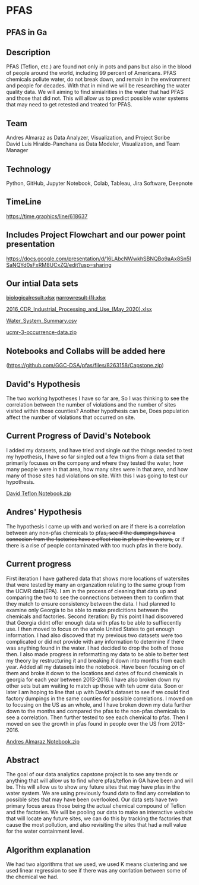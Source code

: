# PFAS
## PFAS in Ga 
## Description
PFAS (Teflon, etc.) are found not only in pots and pans but also in the blood of people around the world, including 99 percent of Americans. PFAS chemicals pollute water, do not break down, and remain in the environment and people for decades. With that in mind we will be researching the water quality data. We will aiming to find simialrities in the water that had PFAS and those that did not. This will allow us to predict possible water systems that may need to get retested and treated for PFAS.

## Team
Andres Almaraz as Data Analyzer, Visualization, and Project Scribe  
David Luis Hiraldo-Panchana as Data Modeler, Visualization, and Team Manager

## Technology
Python, GitHub, Jupyter Notebook, Colab, Tableau, Jira Software, Deepnote 


## TimeLine 
https://time.graphics/line/618637

## Includes Project Flowchart and our power point presentation
https://docs.google.com/presentation/d/16LAbcNWwkhSBNQBo9aAx8Sn5ISaNQYd0sFxRM8UCxZQ/edit?usp=sharing



## Our intial Data sets 
~~[biologicalresult.xlsx](https://github.com/GGC-DSA/pfas/files/8076303/biologicalresult.xlsx)~~
~~[narrowresult (1).xlsx](https://github.com/GGC-DSA/pfas/files/8076304/narrowresult.1.xlsx)~~

[2016_CDR_Industrial_Processing_and_Use_(May_2020).xlsx](https://github.com/GGC-DSA/pfas/files/8076312/2016_CDR_Industrial_Processing_and_Use_.May_2020.xlsx)

[Water_System_Summary.csv](https://github.com/GGC-DSA/pfas/files/8076308/Water_System_Summary.csv) 

[ucmr-3-occurrence-data.zip](https://github.com/GGC-DSA/pfas/files/8076314/ucmr-3-occurrence-data.zip)

## Notebooks and Collabs will be added here
(https://github.com/GGC-DSA/pfas/files/8263158/Capstone.zip)

  
## David's Hypothesis
The two working hypotheses I have so far are, So I was thinking to see the correlation between the number of violations and the number of sites visited within those counties? Another hypothesis can be, Does population affect the number of violations that occurred on site.

## Current Progress of David's Notebook
I added my datasets, and have tried and single out the things needed to test my hypothesis, I have so far singled out a few thigns from a data set that primarily focuses on
the company and where they tested the water, how many people were in that area, how many sites were in that area, and how many of those sites had violations 
on site. With this I was going to test our hypothesis.

[David Teflon Notebook.zip](https://github.com/GGC-DSA/pfas/files/8172962/David.Teflon.Notebook.zip)

## Andres' Hypothesis
The hypothesis I came up with and worked on are if there is a correlation between any non-pfas chemicals to pfas~~, see if the dumpings have a connecion from the factories have a effect rise in pfas in the waters,~~ or if there is a rise of people contaminated with too much pfas in there body.

## Current progress
First iteration I have gathered data that shows more locations of watersites that were tested by many an organzation relating to the same group from the UCMR data(EPA). I am in the process of cleaning that data up and comparing the two to see the connections between them to confirm that they match to ensure consistency between the data. I had planned to examine only Georgia to be able to make predicitions between the chemicals and factories.
Second iteration: By this point I had discovered that Georgia didnt offer enough data with pfas to be able to suffiecently use. I then moved to focus on the whole United States to get enough information. I had also discoved that my previous two datasets were too complicated or did not provide with any information to determine if there was anything found in the water. I had decided to drop the both of those then. I also made progress in reformatting my data to be able to better test my theory by restructuring it and breaking it down into months from each year.
Added all my datasets into the notebook. Have been focusing on of them and broke it down to the locations and dates of found chemicals in georgia for each year between 2013-2016. I have also broken down my other sets but am waiting to match up those with teh ucmr data. Soon or later I am hoping to line that up with David's dataset to see if we could find factory dumpings in the same counties for possible correlations.
I moved on to focusing on the US as an whole, and I have broken down my data further down to the months and compared the pfas to the non-pfas chemicals to see a correlation. Then further tested to see each chemical to pfas. Then I moved on see the growth in pfas found in people over the US from 2013-2016.

[Andres Almaraz Notebook.zip](https://github.com/GGC-DSA/pfas/files/8173448/Andres.Almaraz.Notebook.zip)

## Abstract 
The goal of our data analytics capstone project is to see any trends or anything that will allow us to find where pfas/teflon in GA have been and will be. This will allow us to show any future sites that may have pfas in the water system. We are using previously found data to find any correlation to possible sites that may have been overlooked. Our data sets have two primary focus areas those being the actual chemical compound of Teflon and the factories. We will be pooling our data to make an interactive website that will locate any future sites, we can do this by tracking the factories that cause the most pollution, and also revisiting the sites that had a null value for the water containment level.

## Algorithm explanation
We had two algorithms that we used, we used K means clustering and we used linear regression to see if there was any corrlation between some of the chemical we had.



